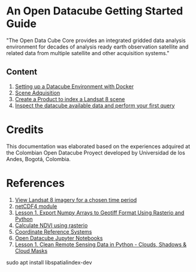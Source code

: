 # An Open Datacube Getting Started Guide

"The Open Data Cube Core provides an integrated gridded data analysis environment for decades of analysis ready earth observation satellite and related data from multiple satellite and other acquisition systems."

## Content

1. [Setting up a Datacube Environment with Docker](https://github.com/DonAurelio/manuals/blob/master/open-datacube/1.geting_started.md)
2. [Scene Adquisition](https://github.com/DonAurelio/manuals/blob/master/open-datacube/2.scene_adquisition.md)
3. [Create a Product to index a Landsat 8 scene](https://github.com/DonAurelio/manuals/blob/master/open-datacube/3.product_creation.md)
4. [Inspect the datacube available data and perform your first query](https://github.com/DonAurelio/manuals/blob/master/open-datacube/4.inspect_datacube_data.md)

# Credits

This documentation was elaborated based on the experiences adquired at the Colombian Open Datacube Proyect developed by Universidad de los Andes, Bogotá, Colombia.

# References 

1. [View Landsat 8 imagery for a chosen time period](http://geoscienceaustralia.github.io/digitalearthau/notebooks/09_Workflows/RetrieveLandsat8ViewAndExport.html)
2. [netCDF4 module](https://unidata.github.io/netcdf4-python/netCDF4/index.html)
3. [Lesson 1. Export Numpy Arrays to Geotiff Format Using Rasterio and Python](https://www.earthdatascience.org/courses/earth-analytics-python/multispectral-remote-sensing-in-python/export-numpy-array-to-geotiff-in-python/)
4. [Calculate NDVI using rasterio](http://www.loicdutrieux.net/pyLandsat/NDVI_calc.html)
5. [Coordinate Reference Systems](https://docs.qgis.org/testing/en/docs/gentle_gis_introduction/coordinate_reference_systems.html)
6. [Open Datacube Jupyter Notebooks](https://datacube-core.readthedocs.io/en/stable/user/guide.html)
7. [Lesson 1. Clean Remote Sensing Data in Python - Clouds, Shadows & Cloud Masks](https://www.earthdatascience.org/courses/earth-analytics-python/multispectral-remote-sensing-modis/cloud-masks-with-spectral-data-python/)


sudo apt install libspatialindex-dev